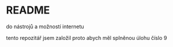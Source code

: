 ﻿# README
do nástrojů a možností internetu 

tento repozitář jsem založil proto abych měl splněnou úlohu číslo 9
